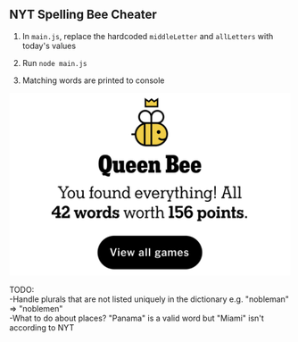 ## NYT Spelling Bee Cheater

1) In `main.js`, replace the hardcoded `middleLetter` and `allLetters` with today's values

2) Run ```node main.js```
3) Matching words are printed to console

![Alt text](./queen_bee2.png?raw=true "Queen Bee")

TODO:  
-Handle plurals that are not listed uniquely in the dictionary e.g. "nobleman" => "noblemen"  
-What to do about places? "Panama" is a valid word but "Miami" isn't according to NYT
